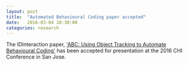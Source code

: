 ```yaml
---
layout: post
title:  "Automated Behavioural Coding paper accepted"
date:   2016-03-04 10:30:00
categories: research
---
```


The IDInteraction paper, ['ABC: Using Object Tracking to Automate Behavioural Coding'](https://www.escholar.manchester.ac.uk/api/datastream?publicationPid=uk-ac-man-scw:297728&datastreamId=FULL-TEXT.PDF) has been accepted for presentation at the 2016 CHI Conference in San Jose.

